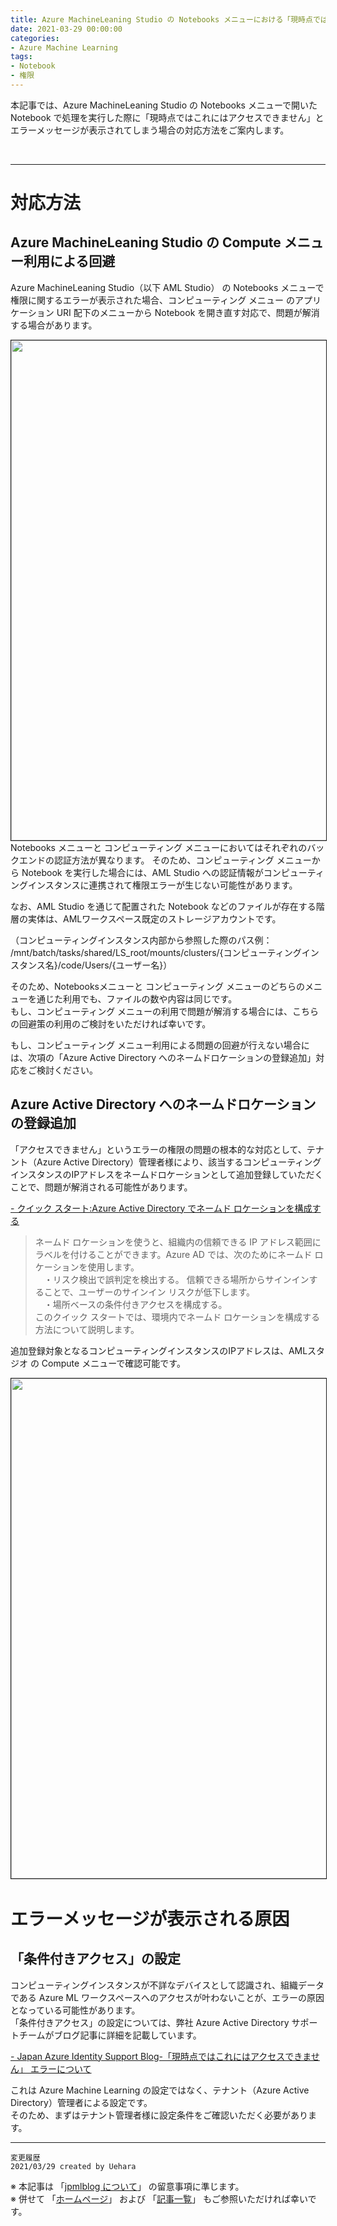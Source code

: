 ```yaml
---
title: Azure MachineLeaning Studio の Notebooks メニューにおける「現時点ではこれにはアクセスできません」エラーへの対応方法
date: 2021-03-29 00:00:00
categories:
- Azure Machine Learning
tags:
- Notebook
- 権限
---
```

本記事では、Azure MachineLeaning Studio の Notebooks メニューで開いた Notebook で処理を実行した際に「現時点ではこれにはアクセスできません」とエラーメッセージが表示されてしまう場合の対応方法をご案内します。
<!-- more -->
<br>

***
# 対応方法
## Azure MachineLeaning Studio の Compute メニュー利用による回避
Azure MachineLeaning Studio（以下 AML Studio） の Notebooks メニューで権限に関するエラーが表示された場合、コンピューティング メニュー のアプリケーション URI 配下のメニューから Notebook を開き直す対応で、問題が解消する場合があります。  

<img src="https://jpmlblog.github.io/images/AML-cannot-use-notebook/notebook1.jpg" width=800px border="1">  
Notebooks メニューと コンピューティング メニューにおいてはそれぞれのバックエンドの認証方法が異なります。  
そのため、コンピューティング メニューから Notebook を実行した場合には、AML Studio への認証情報がコンピューティングインスタンスに連携されて権限エラーが生じない可能性があります。  

なお、AML Studio を通じて配置された Notebook などのファイルが存在する階層の実体は、AMLワークスペース既定のストレージアカウントです。　　

（コンピューティングインスタンス内部から参照した際のパス例： /mnt/batch/tasks/shared/LS_root/mounts/clusters/{コンピューティングインスタンス名}/code/Users/{ユーザー名}）　　

そのため、Notebooksメニューと コンピューティング メニューのどちらのメニューを通じた利用でも、ファイルの数や内容は同じです。  
もし、コンピューティング メニューの利用で問題が解消する場合には、こちらの回避策の利用のご検討をいただければ幸いです。  

もし、コンピューティング メニュー利用による問題の回避が行えない場合には、次項の「Azure Active Directory へのネームドロケーションの登録追加」対応をご検討ください。


## Azure Active Directory へのネームドロケーションの登録追加

「アクセスできません」というエラーの権限の問題の根本的な対応として、テナント（Azure Active Directory）管理者様により、該当するコンピューティング インスタンスのIPアドレスをネームドロケーションとして追加登録していただくことで、問題が解消される可能性があります。

[- クイック スタート:Azure Active Directory でネームド ロケーションを構成する](https://docs.microsoft.com/ja-jp/azure/active-directory/reports-monitoring/quickstart-configure-named-locations)
>ネームド ロケーションを使うと、組織内の信頼できる IP アドレス範囲にラベルを付けることができます。Azure AD では、次のためにネームド ロケーションを使用します。  
　・リスク検出で誤判定を検出する。 信頼できる場所からサインインすることで、ユーザーのサインイン リスクが低下します。  
　・場所ベースの条件付きアクセスを構成する。  
このクイック スタートでは、環境内でネームド ロケーションを構成する方法について説明します。

追加登録対象となるコンピューティングインスタンスのIPアドレスは、AMLスタジオ の Compute メニューで確認可能です。  

<img src="https://jpmlblog.github.io/images/AML-cannot-use-notebook/notebook2.jpg" width=800px border="1">
　　

# エラーメッセージが表示される原因
## 「条件付きアクセス」の設定
コンピューティングインスタンスが不詳なデバイスとして認識され、組織データである Azure ML ワークスペースへのアクセスが叶わないことが、エラーの原因となっている可能性があります。   
「条件付きアクセス」の設定については、弊社 Azure Active Directory サポートチームがブログ記事に詳細を記載しています。
 
[ - Japan Azure Identity Support Blog-「現時点ではこれにはアクセスできません」 エラーについて](https://jpazureid.github.io/blog/azure-active-directory/conditional-cannot-access-rightnow/)
 
 
これは Azure Machine Learning の設定ではなく、テナント（Azure Active Directory）管理者による設定です。  
そのため、まずはテナント管理者様に設定条件をご確認いただく必要があります。


***
`変更履歴`  
`2021/03/29 created by Uehara`

※ 本記事は 「[jpmlblog について](https://jpmlblog.github.io/blog/2020/01/01/about-jpmlblog/)」 の留意事項に準じます。  
※ 併せて 「[ホームページ](https://jpmlblog.github.io/blog/)」 および 「[記事一覧](https://jpmlblog.github.io/blog/archives/)」 もご参照いただければ幸いです。  